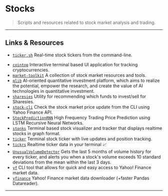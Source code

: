 # Stocks

> Scripts and resources related to stock market analysis and trading.

---

## Links & Resources

* [`ticker.sh`](https://github.com/pstadler/ticker.sh) Real-time stock tickers from the command-line.

[](.)

* [`cointop`](https://github.com/miguelmota/cointop) Interactive terminal based UI application for tracking cryptocurrencies.
* [`market-toolkit`](https://github.com/ckz8780/market-toolkit) A collection of stock market resources and tools.
* [`qlib`](https://github.com/microsoft/qlib) AI-oriented quantitative investment platform, which aims to realize the potential, empower the research, and create the value of AI technologies in quantitative investment.
* [`sharesies`](https://github.com/JorisCoppieters/sharesies) Utility for recommending which funds to invest/sell for Sharesies.
* [`stock-cli`](https://github.com/evonshahriar/stock-cli) Check the stock market price update from the CLI using Yahoo Finance API.
* [`StockPredictionRNN`](https://github.com/dzitkowskik/StockPredictionRNN) High Frequency Trading Price Prediction using LSTM Recursive Neural Networks.
* [`stonks`](https://github.com/ericm/stonks) Terminal based stock visualizer and tracker that displays realtime stocks in graph format.
* [`ticker`](https://github.com/achannarasappa/ticker) Terminal stock ticker with live updates and position tracking.
* [`tickrs`](https://github.com/tarkah/tickrs) Realtime ticker data in your terminal 📈
* [`UnusualVolumeDetector`](https://github.com/SamPom100/UnusualVolumeDetector) Gets the last 5 months of volume history for every ticker, and alerts you when a stock's volume exceeds 10 standard deviations from the mean within the last 3 days.
* [`yf`](https://github.com/BillGatesCat/yf) CLI tool that allows for quick and easy access to Yahoo! Finance market data.
* [`yfinance`](https://github.com/ranaroussi/yfinance) Yahoo! Finance market data downloader (+faster Pandas Datareader).

---

